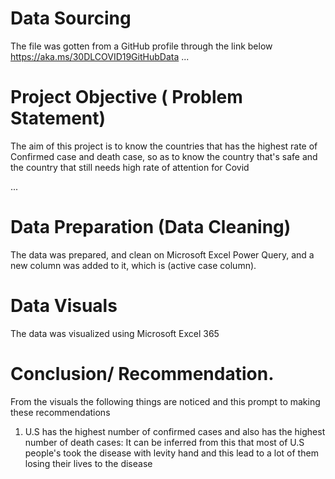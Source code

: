 # Data Sourcing
The file was gotten from a GitHub profile through the link below
https://aka.ms/30DLCOVID19GitHubData
...



# Project Objective ( Problem Statement)
The aim of this project is to know the countries that has the highest rate of Confirmed case and death case, so as to know the country that's safe and the country that still needs high rate of attention for Covid




...
# Data Preparation (Data Cleaning)
 The data was prepared, and clean on Microsoft Excel Power Query, and a new column was added to it, which is (active case column).

# Data Visuals
The data was visualized using Microsoft Excel 365

# Conclusion/ Recommendation.
From the visuals the following things are noticed and  this prompt to making these recommendations
1. U.S has the highest number of confirmed cases and also has the highest number of death cases: It can be inferred from this that most of U.S people's took the disease with levity hand and this lead to a lot of them losing their lives to the disease
